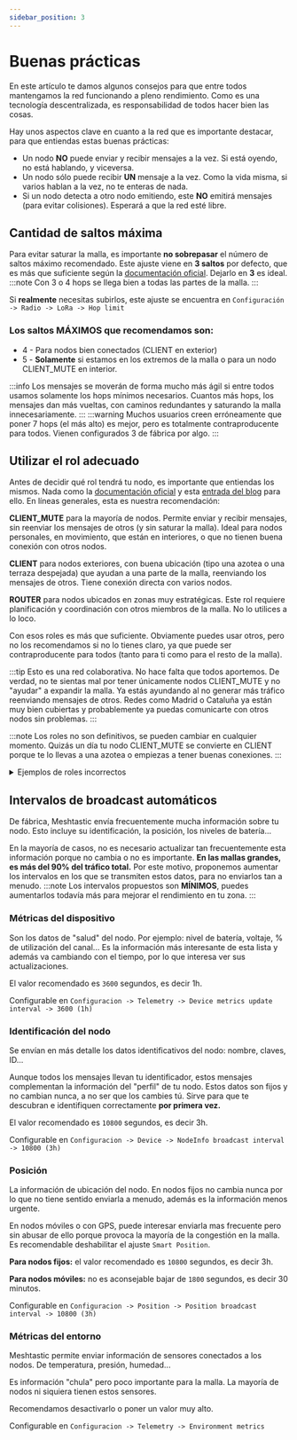 ```yaml
---
sidebar_position: 3
---
```


# Buenas prácticas

En este artículo te damos algunos consejos para que entre todos mantengamos la red funcionando a pleno rendimiento. Como es una tecnología descentralizada, es responsabilidad de todos hacer bien las cosas.

Hay unos aspectos clave en cuanto a la red que es importante destacar, para que entiendas estas buenas prácticas:

- Un nodo **NO** puede enviar y recibir mensajes a la vez. Si está oyendo, no está hablando, y viceversa.
- Un nodo sólo puede recibir **UN** mensaje a la vez. Como la vida misma, si varios hablan a la vez, no te enteras de nada.
- Si un nodo detecta a otro nodo emitiendo, este **NO** emitirá mensajes (para evitar colisiones). Esperará a que la red esté libre.

## Cantidad de saltos máxima

Para evitar saturar la malla, es importante **no sobrepasar** el número de saltos máximo recomendado.
Este ajuste viene en **3 saltos** por defecto, que es más que suficiente según la [documentación oficial](https://meshtastic.org/docs/configuration/tips/#hop-count). Dejarlo en **3** es ideal.
:::note
Con 3 o 4 hops se llega bien a todas las partes de la malla.
:::

Si **realmente** necesitas subirlos, este ajuste se encuentra en ```Configuración -> Radio -> LoRa -> Hop limit```

### Los saltos MÁXIMOS que recomendamos son:
- 4 - Para nodos bien conectados (CLIENT en exterior)
- 5 - **Solamente** si estamos en los extremos de la malla o para un nodo CLIENT_MUTE en interior.

:::info
Los mensajes se moverán de forma mucho más ágil si entre todos usamos solamente los hops mínimos necesarios. Cuantos más hops, los mensajes dan más vueltas, con caminos redundantes y saturando la malla innecesariamente.
:::
:::warning
Muchos usuarios creen erróneamente que poner 7 hops (el más alto) es mejor, pero es totalmente contraproducente para todos. Vienen configurados 3 de fábrica por algo.
:::

## Utilizar el rol adecuado

Antes de decidir qué rol tendrá tu nodo, es importante que entiendas los mismos. Nada como la [documentación oficial](https://meshtastic.org/docs/configuration/radio/device/#roles) y esta [entrada del blog](https://meshtastic.org/blog/choosing-the-right-device-role/) para ello. En líneas generales, esta es nuestra recomendación:

**CLIENT_MUTE** para la mayoría de nodos. Permite enviar y recibir mensajes, sin reenviar los mensajes de otros (y sin saturar la malla). Ideal para nodos personales, en movimiento, que están en interiores, o que no tienen buena conexión con otros nodos.

**CLIENT** para nodos exteriores, con buena ubicación (tipo una azotea o una terraza despejada) que ayudan a una parte de la malla, reenviando los mensajes de otros. Tiene conexión directa con varios nodos.

**ROUTER** para nodos ubicados en zonas muy estratégicas. Este rol requiere planificación y coordinación con otros miembros de la malla. No lo utilices a lo loco.

Con esos roles es más que suficiente. Obviamente puedes usar otros, pero no los recomendamos si no lo tienes claro, ya que puede ser contraproducente para todos (tanto para ti como para el resto de la malla).

:::tip
Esto es una red colaborativa. No hace falta que todos aportemos. De verdad, no te sientas mal por tener únicamente nodos CLIENT_MUTE y no "ayudar" a expandir la malla. Ya estás ayundando al no generar más tráfico reenviando mensajes de otros. Redes como Madrid o Cataluña ya están muy bien cubiertas y probablemente ya puedas comunicarte con otros nodos sin problemas.
:::

:::note
Los roles no son definitivos, se pueden cambiar en cualquier momento. Quizás un día tu nodo CLIENT_MUTE se convierte en CLIENT porque te lo llevas a una azotea o empiezas a tener buenas conexiones.
:::

<details>
  <summary>Ejemplos de roles incorrectos</summary>

  Un nodo REPEATER viene a ser lo mismo que un ROUTER, pero no aparece en la lista de nodos. Va oculto por la vida. Esto es una malla colaborativa, no es necesario estar en la sombra.

  Asignar a un nodo CLIENT cuando no tiene buenas conexiones con otros nodos. Lo único que consigues es entorpecer a los pocos nodos que te oigan. Por ejemplo un nodo CLIENT bien ubicado en una azotea, con visión y conexión directa a un ROUTER, pero que no sirve a otros nodos. Este nodo, reenviando los mensajes que reciba del ROUTER, hace que ese ROUTER no escuche otros mensajes y no pueda enviar mensajes.

  Un ROUTER en el tejado de casa (o en ubicaciones aún peores).
</details>

## Intervalos de broadcast automáticos

De fábrica, Meshtastic envía frecuentemente mucha información sobre tu nodo. Esto incluye su identificación, la posición, los niveles de batería...

En la mayoría de casos, no es necesario actualizar tan frecuentemente esta información porque no cambia o no es importante. **En las mallas grandes, es más del 90% del tráfico total.** Por este motivo, proponemos aumentar los intervalos en los que se transmiten estos datos, para no enviarlos tan a menudo.
:::note
Los intervalos propuestos son **MÍNIMOS**, puedes aumentarlos todavía más para mejorar el rendimiento en tu zona.
:::

### Métricas del dispositivo

Son los datos de "salud" del nodo. Por ejemplo: nivel de batería, voltaje, % de utilización del canal... Es la información más interesante de esta lista y además va cambiando con el tiempo, por lo que interesa ver sus actualizaciones.

El valor recomendado es ```3600``` segundos, es decir 1h.

Configurable en ```Configuracion -> Telemetry -> Device metrics update interval -> 3600 (1h)```

### Identificación del nodo
Se envían en más detalle los datos identificativos del nodo: nombre, claves, ID...

Aunque todos los mensajes llevan tu identificador, estos mensajes complementan la información del "perfil" de tu nodo. Estos datos son fijos y no cambian nunca, a no ser que los cambies tú. Sirve para que te descubran e identifiquen correctamente **por primera vez.**

El valor recomendado es ```10800``` segundos, es decir 3h.

Configurable en ```Configuracion -> Device -> NodeInfo broadcast interval -> 10800 (3h)```

### Posición
La información de ubicación del nodo. En nodos fijos no cambia nunca por lo que no tiene sentido enviarla a menudo, además es la información menos urgente.

En nodos móviles o con GPS, puede interesar enviarla mas frecuente pero sin abusar de ello porque provoca la mayoría de la congestión en la malla. Es recomendable deshabilitar el ajuste ```Smart Position```.

**Para nodos fijos:** el valor recomendado es ```10800``` segundos, es decir 3h.

**Para nodos móviles:** no es aconsejable bajar de ```1800``` segundos, es decir 30 minutos.

Configurable en ```Configuracion -> Position -> Position broadcast interval -> 10800 (3h)```

### Métricas del entorno
Meshtastic permite enviar información de sensores conectados a los nodos. De temperatura, presión, humedad...

Es información "chula" pero poco importante para la malla. La mayoría de nodos ni siquiera tienen estos sensores.

Recomendamos desactivarlo o poner un valor muy alto.

Configurable en ```Configuracion -> Telemetry -> Environment metrics```

